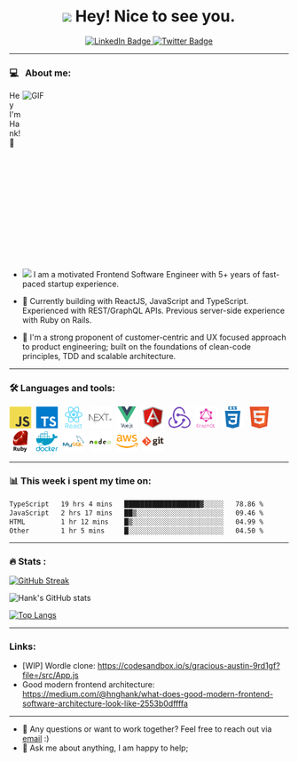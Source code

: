 <div id="header" align="center">
  
<h1><img src="https://emojis.slackmojis.com/emojis/images/1531849430/4246/blob-sunglasses.gif?1531849430" width="30"/> Hey! Nice to see you.</h1>
  <div id="badges">
    <a href="https://www.linkedin.com/in/hankhng/">
      <img src="https://img.shields.io/badge/LinkedIn-blue?style=for-the-badge&logo=linkedin&logoColor=white" alt="LinkedIn Badge"/>
    </a>
    <a href="https://twitter.com/hankhng">
      <img src="https://img.shields.io/badge/Twitter-blue?style=for-the-badge&logo=twitter&logoColor=white" alt="Twitter Badge"/>
    </a>
  </div>
  <!--
  <img src="https://komarev.com/ghpvc/?username=hankhng&style=flat-square&color=blue" alt=""/>
  -->
</div>

---

### 💻 &nbsp; About me:

<img align="right" alt="GIF" src="https://github.com/abhisheknaiidu/abhisheknaiidu/blob/master/code.gif?raw=true" width="480" height="320" />

Hey I'm Hank! :wave:  

- <img src="https://media.giphy.com/media/WUlplcMpOCEmTGBtBW/giphy.gif" width="30"> I am a motivated Frontend Software Engineer with 5+ years of fast-paced startup experience. 

- :rocket: Currently building with ReactJS, JavaScript and TypeScript. Experienced with REST/GraphQL APIs. Previous server-side experience with Ruby on Rails. 

- :muscle: I'm a strong proponent of customer-centric and UX focused approach to product engineering; built on the foundations of clean-code principles, TDD and scalable architecture.

---

### :hammer_and_wrench: Languages and tools:
<div>
  <img src="https://github.com/devicons/devicon/blob/master/icons/javascript/javascript-original.svg" title="JavaScript" alt="JavaScript" width="40" height="40"/>&nbsp;
  <img src="https://github.com/devicons/devicon/blob/master/icons/typescript/typescript-original.svg" title="Typescript" alt="TypeScript" width="40" height="40"/>&nbsp;
  <img src="https://github.com/devicons/devicon/blob/master/icons/react/react-original-wordmark.svg" title="React" alt="React" width="40" height="40"/>&nbsp;
  <img src="https://github.com/devicons/devicon/blob/master/icons/nextjs/nextjs-original-wordmark.svg" title="NextJS" alt="=NextJS" width="40" height="40"/>&nbsp;
  <img src="https://github.com/devicons/devicon/blob/master/icons/vuejs/vuejs-original-wordmark.svg" title="VueJS" alt="=VueJS" width="40" height="40"/>&nbsp;
  <img src="https://github.com/devicons/devicon/blob/master/icons/angularjs/angularjs-original.svg" title="Angular" alt="Angular" width="40" height="40"/>&nbsp;
  <img src="https://github.com/devicons/devicon/blob/master/icons/redux/redux-original.svg" title="Redux" alt="Redux " width="40" height="40"/>&nbsp;
  <img src="https://github.com/devicons/devicon/blob/master/icons/graphql/graphql-plain-wordmark.svg" title="GraphQL" alt="GraphQL" width="40" height="40"/>&nbsp;
  <img src="https://github.com/devicons/devicon/blob/master/icons/css3/css3-plain-wordmark.svg"  title="CSS3" alt="CSS" width="40" height="40"/>&nbsp;
  <img src="https://github.com/devicons/devicon/blob/master/icons/html5/html5-original.svg" title="HTML5" alt="HTML" width="40" height="40"/>&nbsp;
    <img src="https://github.com/devicons/devicon/blob/master/icons/ruby/ruby-original-wordmark.svg" title="Ruby" alt="Ruby" width="40" height="40"/>&nbsp;
  <img src="https://github.com/devicons/devicon/blob/master/icons/docker/docker-plain-wordmark.svg" title="Docker" alt="Docker" width="40" height="40"/>&nbsp;
  <img src="https://github.com/devicons/devicon/blob/master/icons/mysql/mysql-original-wordmark.svg" title="MySQL"  alt="MySQL" width="40" height="40"/>&nbsp;
  <img src="https://github.com/devicons/devicon/blob/master/icons/nodejs/nodejs-original-wordmark.svg" title="NodeJS" alt="NodeJS" width="40" height="40"/>&nbsp;
  <img src="https://github.com/devicons/devicon/blob/master/icons/amazonwebservices/amazonwebservices-plain-wordmark.svg" title="AWS" alt="AWS" width="40" height="40"/>&nbsp;
  <img src="https://github.com/devicons/devicon/blob/master/icons/git/git-original-wordmark.svg" title="Git" **alt="Git" width="40" height="40"/>
</div>

---

### 📊 This week i spent my time on:
<!--START_SECTION:waka-->

```text
TypeScript   19 hrs 4 mins   ███████████████████▓░░░░░   78.86 %
JavaScript   2 hrs 17 mins   ██▒░░░░░░░░░░░░░░░░░░░░░░   09.46 %
HTML         1 hr 12 mins    █▒░░░░░░░░░░░░░░░░░░░░░░░   04.99 %
Other        1 hr 5 mins     █░░░░░░░░░░░░░░░░░░░░░░░░   04.50 %
```

<!--END_SECTION:waka-->

---

### :fire: Stats :
[![GitHub Streak](http://github-readme-streak-stats.herokuapp.com?user=hankhng&theme=radical&background=000000&mode=weekly)](https://git.io/streak-stats)

![Hank's GitHub stats](https://github-readme-stats.vercel.app/api?username=hankhng&show_icons=true&theme=tokyonight&count_private=true)

[![Top Langs](https://github-readme-stats.vercel.app/api/top-langs/?username=hankhng&layout=compact&hide=ruby)](https://github.com/hankhng/github-readme-stats)

<!--
[![Top Langs](https://github-readme-stats.vercel.app/api/top-langs/?username=hankhng&layout=compact&theme=vision-friendly-dark)](https://github.com/hankhng/github-readme-stats)
-->

---

### Links:

- [WIP] Wordle clone: https://codesandbox.io/s/gracious-austin-9rd1gf?file=/src/App.js
- Good modern frontend architecture: https://medium.com/@hnghank/what-does-good-modern-frontend-software-architecture-look-like-2553b0dffffa

---

- 💼 Any questions or want to work together? Feel free to reach out via [email](mailto:hello@hankhng.com) :)
- 💬 Ask me about anything, I am happy to help;

  
